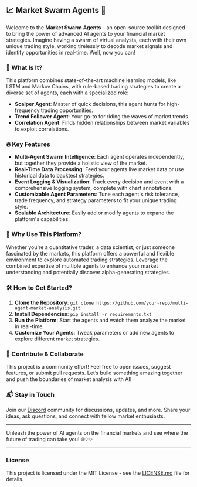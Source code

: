 ## 📈 Market Swarm Agents 🚀

Welcome to the **Market Swarm Agents** – an open-source toolkit designed to bring the power of advanced AI agents to your financial market strategies. Imagine having a swarm of virtual analysts, each with their own unique trading style, working tirelessly to decode market signals and identify opportunities in real-time. Well, now you can!


### 🧠 What Is It?
This platform combines state-of-the-art machine learning models, like LSTM and Markov Chains, with rule-based trading strategies to create a diverse set of agents, each with a specialized role:
- **Scalper Agent**: Master of quick decisions, this agent hunts for high-frequency trading opportunities.
- **Trend Follower Agent**: Your go-to for riding the waves of market trends.
- **Correlation Agent**: Finds hidden relationships between market variables to exploit correlations.

### 🔥 Key Features
- **Multi-Agent Swarm Intelligence**: Each agent operates independently, but together they provide a holistic view of the market.
- **Real-Time Data Processing**: Feed your agents live market data or use historical data to backtest strategies.
- **Event Logging & Visualization**: Track every decision and event with a comprehensive logging system, complete with chart annotations.
- **Customizable Agent Parameters**: Tune each agent's risk tolerance, trade frequency, and strategy parameters to fit your unique trading style.
- **Scalable Architecture**: Easily add or modify agents to expand the platform's capabilities.

### 🌟 Why Use This Platform?
Whether you're a quantitative trader, a data scientist, or just someone fascinated by the markets, this platform offers a powerful and flexible environment to explore automated trading strategies. Leverage the combined expertise of multiple agents to enhance your market understanding and potentially discover alpha-generating strategies.

### 🛠️ How to Get Started?
1. **Clone the Repository**: `git clone https://github.com/your-repo/multi-agent-market-analysis.git`
2. **Install Dependencies**: `pip install -r requirements.txt`
3. **Run the Platform**: Start the agents and watch them analyze the market in real-time.
4. **Customize Your Agents**: Tweak parameters or add new agents to explore different market strategies.

### 🤝 Contribute & Collaborate
This project is a community effort! Feel free to open issues, suggest features, or submit pull requests. Let’s build something amazing together and push the boundaries of market analysis with AI!

### 📬 Stay in Touch
Join our [Discord](#) community for discussions, updates, and more. Share your ideas, ask questions, and connect with fellow market enthusiasts.

---
Unleash the power of AI agents on the financial markets and see where the future of trading can take you! 🌐💡✨

---

### License
This project is licensed under the MIT License - see the [LICENSE.md](LICENSE.md) file for details.
